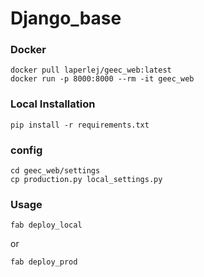 # Django_base

### Docker
```
docker pull laperlej/geec_web:latest
docker run -p 8000:8000 --rm -it geec_web
```

### Local Installation
```
pip install -r requirements.txt
```

### config
```
cd geec_web/settings
cp production.py local_settings.py
```

### Usage
```
fab deploy_local
```
or 
```
fab deploy_prod
```
